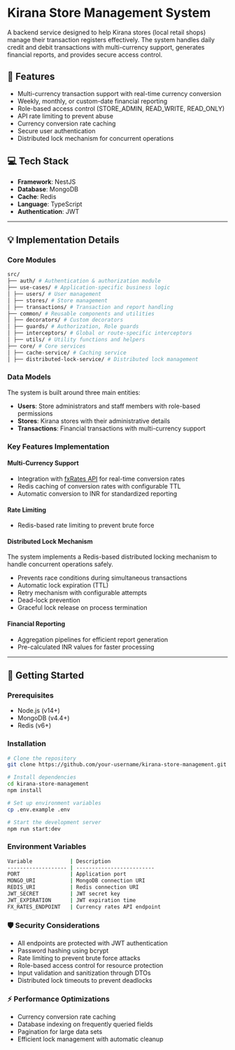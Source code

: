 # Kirana Store Management System

A backend service designed to help Kirana stores (local retail shops) manage their transaction registers effectively. The system handles daily credit and debit transactions with multi-currency support, generates financial reports, and provides secure access control.

## 🚀 Features

- Multi-currency transaction support with real-time currency conversion
- Weekly, monthly, or custom-date financial reporting
- Role-based access control (STORE_ADMIN, READ_WRITE, READ_ONLY)
- API rate limiting to prevent abuse
- Currency conversion rate caching
- Secure user authentication
- Distributed lock mechanism for concurrent operations

## 💻 Tech Stack

- **Framework**: NestJS
- **Database**: MongoDB
- **Cache**: Redis
- **Language**: TypeScript
- **Authentication**: JWT

---

## 💡 Implementation Details

### Core Modules

```bash
src/
├── auth/ # Authentication & authorization module
├── use-cases/ # Application-specific business logic
│ ├── users/ # User management
│ ├── stores/ # Store management
│ ├── transactions/ # Transaction and report handling
├── common/ # Reusable components and utilities
│ ├── decorators/ # Custom decorators
│ ├── guards/ # Authorization, Role guards
│ ├── interceptors/ # Global or route-specific interceptors
│ ├── utils/ # Utility functions and helpers
├── core/ # Core services
│ ├── cache-service/ # Caching service
│ ├── distributed-lock-service/ # Distributed lock management
```

### Data Models

The system is built around three main entities:

- **Users**: Store administrators and staff members with role-based permissions
- **Stores**: Kirana stores with their administrative details
- **Transactions**: Financial transactions with multi-currency support

### Key Features Implementation

#### Multi-Currency Support

- Integration with [fxRates API](https://api.fxratesapi.com/latest) for real-time conversion rates
- Redis caching of conversion rates with configurable TTL
- Automatic conversion to INR for standardized reporting

#### Rate Limiting

- Redis-based rate limiting to prevent brute force

#### Distributed Lock Mechanism

The system implements a Redis-based distributed locking mechanism to handle concurrent operations safely.

- Prevents race conditions during simultaneous transactions
- Automatic lock expiration (TTL)
- Retry mechanism with configurable attempts
- Dead-lock prevention
- Graceful lock release on process termination

#### Financial Reporting

- Aggregation pipelines for efficient report generation
- Pre-calculated INR values for faster processing

---

## 🚀 Getting Started

### Prerequisites

- Node.js (v14+)
- MongoDB (v4.4+)
- Redis (v6+)

### Installation

```bash
# Clone the repository
git clone https://github.com/your-username/kirana-store-management.git

# Install dependencies
cd kirana-store-management
npm install

# Set up environment variables
cp .env.example .env

# Start the development server
npm run start:dev
```

### Environment Variables

```bash
Variable            | Description
------------------- | -------------------------
PORT                | Application port
MONGO_URI           | MongoDB connection URI
REDIS_URI           | Redis connection URI
JWT_SECRET          | JWT secret key
JWT_EXPIRATION      | JWT expiration time
FX_RATES_ENDPOINT   | Currency rates API endpoint
```

### 🛡️ Security Considerations

- All endpoints are protected with JWT authentication
- Password hashing using bcrypt
- Rate limiting to prevent brute force attacks
- Role-based access control for resource protection
- Input validation and sanitization through DTOs
- Distributed lock timeouts to prevent deadlocks

### ⚡ Performance Optimizations

- Currency conversion rate caching
- Database indexing on frequently queried fields
- Pagination for large data sets
- Efficient lock management with automatic cleanup
